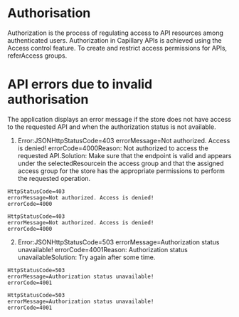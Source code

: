 # Authorisation

Authorization is the process of regulating access to API resources among authenticated users. Authorization in Capillary APIs is achieved using the Access control feature. To create and restrict access permissions for APIs, referAccess groups.

# API errors due to invalid authorisation

The application displays an error message if the store does not have access to the requested API and when the authorization status is not available.

1. Error:JSONHttpStatusCode=403
errorMessage=Not authorized. Access is denied!
errorCode=4000Reason: Not authorized to access the requested API.Solution: Make sure that the endpoint is valid and appears under the selectedResourcein the access group and that the assigned access group for the store has the appropriate permissions to perform the requested operation.

```
HttpStatusCode=403
errorMessage=Not authorized. Access is denied!
errorCode=4000
```

```
HttpStatusCode=403
errorMessage=Not authorized. Access is denied!
errorCode=4000
```

2. Error:JSONHttpStatusCode=503
errorMessage=Authorization status unavailable!
errorCode=4001Reason: Authorization status unavailableSolution: Try again after some time.

```
HttpStatusCode=503
errorMessage=Authorization status unavailable!
errorCode=4001
```

```
HttpStatusCode=503
errorMessage=Authorization status unavailable!
errorCode=4001
```